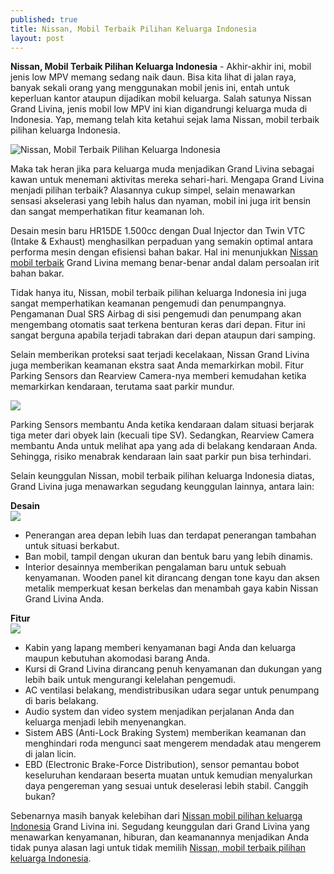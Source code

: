 ```yaml
---
published: true
title: Nissan, Mobil Terbaik Pilihan Keluarga Indonesia
layout: post
---
```

<b>Nissan, Mobil Terbaik Pilihan Keluarga Indonesia</b> - Akhir-akhir ini, mobil jenis low MPV memang sedang naik daun. Bisa kita lihat di jalan raya, banyak sekali orang yang menggunakan mobil jenis ini, entah untuk keperluan kantor ataupun dijadikan mobil keluarga. Salah satunya Nissan Grand Livina, jenis mobil low MPV ini kian digandrungi keluarga muda di Indonesia. Yap, memang telah kita ketahui sejak lama Nissan, mobil terbaik pilihan keluarga Indonesia.  

<img title="Nissan, Mobil Terbaik Pilihan Keluarga Indonesia" alt="Nissan, Mobil Terbaik Pilihan Keluarga Indonesia" src="http://1.bp.blogspot.com/-ldzJ9fA1f1w/VouVvlxb6wI/AAAAAAAABJo/WC_OQt7G9t4/s1600/Nissan%252C%2BMobil%2BTerbaik%2BPilihan%2BKeluarga%2BIndonesia.jpg">

Maka tak heran jika para keluarga muda menjadikan Grand Livina sebagai kawan untuk menemani aktivitas mereka sehari-hari. Mengapa Grand Livina menjadi pilihan terbaik? Alasannya cukup simpel, selain menawarkan sensasi akselerasi yang lebih halus dan nyaman, mobil ini juga irit bensin dan sangat memperhatikan fitur keamanan loh.

Desain mesin baru HR15DE 1.500cc dengan Dual Injector dan Twin VTC (Intake & Exhaust) menghasilkan perpaduan yang semakin optimal antara performa mesin dengan efisiensi bahan bakar. Hal ini menunjukkan <a href="https://www.nissan.co.id/">Nissan mobil terbaik</a> Grand Livina memang benar-benar andal dalam persoalan irit bahan bakar.

Tidak hanya itu, Nissan, mobil terbaik pilihan keluarga Indonesia ini juga sangat memperhatikan keamanan pengemudi dan penumpangnya. Pengamanan Dual SRS Airbag di sisi pengemudi dan penumpang akan mengembang otomatis saat terkena benturan keras dari depan. Fitur ini sangat berguna apabila terjadi tabrakan dari depan ataupun dari samping. 

Selain memberikan proteksi saat terjadi kecelakaan, Nissan Grand Livina juga memberikan keamanan ekstra saat Anda memarkirkan mobil. Fitur Parking Sensors dan Rearview Camera-nya memberi kemudahan ketika memarkirkan kendaraan, terutama saat parkir mundur. 

<img src="http://1.bp.blogspot.com/-8tw0xjWMSoY/VouVwRH87PI/AAAAAAAABJw/ePRhh1TkAp4/s1600/parking%2Bsensors%2Band%2Brearview%2Bcamera%2BNissan%2BGrand%2BLivina.jpg">

Parking Sensors membantu Anda ketika kendaraan dalam situasi berjarak tiga meter dari obyek lain (kecuali tipe SV). Sedangkan, Rearview Camera membantu Anda untuk melihat apa yang ada di belakang kendaraan Anda. Sehingga, risiko menabrak kendaraan lain saat parkir pun bisa terhindari.

Selain keunggulan Nissan, mobil terbaik pilihan keluarga Indonesia diatas, Grand Livina juga menawarkan segudang keunggulan lainnya, antara lain:

<b>Desain</b><br />
<img src="http://2.bp.blogspot.com/-hTvSTJMHfbw/VouVvq7O1kI/AAAAAAAABJk/tny88pyBiEs/s1600/desain%2Bmobil%2Bkeluarga%2Bterbaik%2Bnissan%2Bgrand%2Blivina.jpg">
<ul>
<li>Penerangan area depan lebih luas dan terdapat penerangan tambahan untuk situasi berkabut.</li>
<li>Ban mobil, tampil dengan ukuran dan bentuk baru yang lebih dinamis.</li>
<li>Interior desainnya memberikan pengalaman baru untuk sebuah kenyamanan. Wooden panel kit dirancang dengan tone kayu dan aksen metalik memperkuat kesan berkelas dan menambah gaya kabin Nissan Grand Livina Anda.</li>
</ul>
<b>Fitur</b><br />
<img src="http://1.bp.blogspot.com/-yznaPEZsrLE/VouVv8Y6YiI/AAAAAAAABJs/WygVYfhlqYs/s1600/interior%2Bmobil%2Bgrand%2Blivina.jpg">
<ul>
<li>Kabin yang lapang memberi kenyamanan bagi Anda dan keluarga maupun kebutuhan akomodasi barang Anda.</li>
<li>Kursi di Grand Livina dirancang penuh kenyamanan dan dukungan yang lebih baik untuk mengurangi kelelahan pengemudi.</li>
<li>AC ventilasi belakang, mendistribusikan udara segar untuk penumpang di baris belakang.</li>
<li>Audio system dan video system menjadikan perjalanan Anda dan keluarga menjadi lebih menyenangkan.</li>
<li>Sistem ABS (Anti-Lock Braking System) memberikan keamanan dan menghindari roda mengunci saat mengerem mendadak atau mengerem di jalan licin.</li>
<li>EBD (Electronic Brake-Force Distribution), sensor pemantau bobot keseluruhan kendaraan beserta muatan untuk kemudian menyalurkan daya pengereman yang sesuai untuk deselerasi lebih stabil. Canggih bukan?</li>
</ul>
Sebenarnya masih banyak kelebihan dari <a href="https://www.nissan.co.id/">Nissan mobil pilihan keluarga Indonesia</a> Grand Livina ini. Segudang keunggulan dari Grand Livina yang menawarkan kenyamanan, hiburan, dan keamanannya menjadikan Anda tidak punya alasan lagi untuk tidak memilih <u>Nissan, mobil terbaik pilihan keluarga Indonesia</u>.  